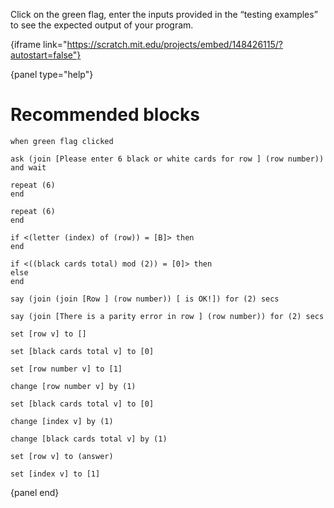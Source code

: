 Click on the green flag, enter the inputs provided in the “testing examples” to
see the expected output of your program.

{iframe link="https://scratch.mit.edu/projects/embed/148426115/?autostart=false"}

{panel type="help"}

# Recommended blocks

```scratch:split:random
when green flag clicked

ask (join [Please enter 6 black or white cards for row ] (row number)) and wait
```


```scratch:split:random
repeat (6)
end

repeat (6)
end

if <(letter (index) of (row)) = [B]> then
end

if <((black cards total) mod (2)) = [0]> then
else
end
```

```scratch:split:random
say (join (join [Row ] (row number)) [ is OK!]) for (2) secs

say (join [There is a parity error in row ] (row number)) for (2) secs
```

```scratch:split:random
set [row v] to []

set [black cards total v] to [0]

set [row number v] to [1]

change [row number v] by (1)

set [black cards total v] to [0]

change [index v] by (1)

change [black cards total v] by (1)

set [row v] to (answer)

set [index v] to [1]
```

{panel end}
